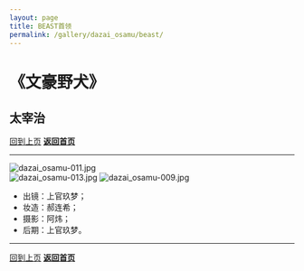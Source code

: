 ```yaml
---
layout: page
title: BEAST首领
permalink: /gallery/dazai_osamu/beast/
---
```


<haed>
    <link rel="stylesheet" href="https://www.jumern.com/css/gallery.css">
</haed>

# 《文豪野犬》

## 太宰治

[回到上页](../)
[**返回首页**](https://www.jumern.com/)

---

<div class="fullsize">
    <picture>
        <source srcset="https://image.jumern.com/cosplay/dazai_osamu/beast/dazai_osamu-011.avif" type="image/avif">
        <source srcset="https://image.jumern.com/cosplay/dazai_osamu/beast/dazai_osamu-011.webp" type="image/webp">
        <img src="https://image.jumern.com/cosplay/dazai_osamu/beast/dazai_osamu-011.jpg" alt="dazai_osamu-011.jpg" loading="lazy">
    </picture>
</div>

<div class="vertical">
    <div>
    <picture>
        <source srcset="https://image.jumern.com/cosplay/dazai_osamu/beast/dazai_osamu-013.avif" type="image/avif">
        <source srcset="https://image.jumern.com/cosplay/dazai_osamu/beast/dazai_osamu-013.webp" type="image/webp">
        <img src="https://image.jumern.com/cosplay/dazai_osamu/beast/dazai_osamu-013.jpg" alt="dazai_osamu-013.jpg" loading="lazy">
    </picture>
    <picture>
        <source srcset="https://image.jumern.com/cosplay/dazai_osamu/beast/dazai_osamu-009.avif" type="image/avif">
        <source srcset="https://image.jumern.com/cosplay/dazai_osamu/beast/dazai_osamu-009.webp" type="image/webp">
        <img src="https://image.jumern.com/cosplay/dazai_osamu/beast/dazai_osamu-009.jpg" alt="dazai_osamu-009.jpg" loading="lazy">
    </picture>
    </div>
</div>

- 出镜：上官玖梦；
- 妆造：郝连希；
- 摄影：阿炜；
- 后期：上官玖梦。

---

[回到上页](../)
[**返回首页**](https://www.jumern.com/)
